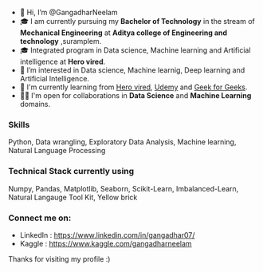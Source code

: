 - 👋 Hi, I’m @GangadharNeelam
- 🎓 I am currently pursuing my **Bachelor of Technology** in the stream of **Mechanical Engineering** at **Aditya college of Engineering and technology** ,suramplem.
- 🎓 Integrated program in Data science, Machine learning and Artificial intelligence at **Hero vired**.
- 👀 I’m interested in Data science, Machine learnig, Deep learning and Artificial Intelligence.
- 🌱 I'm currently learning from [Hero vired](https://vlearn.herovired.com/), [Udemy](https://www.udemy.com/) and [Geek for Geeks](https://www.geeksforgeeks.org/).
- 🤝🏻 I'm open for collaborations in **Data Science** and **Machine Learning** domains.

### Skills
Python, Data wrangling, Exploratory Data Analysis, Machine learning, Natural Language Processing

### Technical Stack currently using
Numpy, Pandas, Matplotlib, Seaborn, Scikit-Learn, Imbalanced-Learn, Natural Langauge Tool Kit, Yellow brick

### Connect me on:
- LinkedIn : https://www.linkedin.com/in/gangadhar07/
- Kaggle : https://www.kaggle.com/gangadharneelam

Thanks for visiting my profile :)
